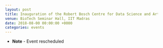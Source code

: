 ```yaml
---
layout: post
title: Inauguration of the Robert Bosch Centre for Data Science and Artificial Intelligence
venue: BioTech Seminar Hall, IIT Madras
date: 2018-08-00 00:00:00 +0000
categories: events
---
```

<ul class="mb-5" >
        <li><b>Note</b> - Event rescheduled
